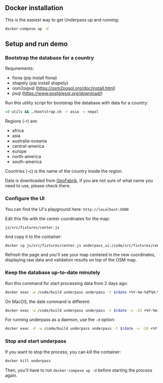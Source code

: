 ## Docker installation

This is the easiest way to get Underpass up and running:

```sh
docker-compose up -d
```

## Setup and run demo

### Bootstrap the database for a country

Requirements:

- fiona (pip install fiona)
- shapely (pip install shapely)
- osm2pgsql (https://osm2pgsql.org/doc/install.html)
- psql (https://www.postgresql.org/download/)

Run this utility script for bootstrap the database with data for a country:

```sh
cd utils && ./bootstrap.sh -r asia -c nepal
```
Regions (-r) are:

* africa
* asia
* australia-oceania
* central-america
* europe
* north-america
* south-america

Countries (-c) is the name of the country inside the region.

Data is downloaded from [GeoFabrik](https://download.geofabrik.de/), if you are not sure of what name you need to use, please check there.

### Configure the UI

You can find the UI's playground here: `http://localhost:5000`

Edit this file with the center coordinates for the map:

`js/src/fixtures/center.js`

And copy it to the container:

```sh
docker cp js/src/fixtures/center.js underpass_ui:/code/src/fixtures/center.js
```

Refresh the page and you'll see your map centered in the new coordinates,
displaying raw data and validation results on top of the OSM map.

### Keep the database up-to-date minutely

Run this command for start processing data from 2 days ago:

```sh
docker exec -w /code/build underpass underpass -t $(date +%Y-%m-%dT%H:%M:%S -d "2 days ago")
```

On MacOS, the date command is different:

```sh
docker exec -w /code/build underpass underpass -t $(date -v -2d +%Y-%m-%dT%H:%M:%S)
```

For running underpass as a daemon, use the `-d` option:

```sh
docker exec -d -w /code/build underpass underpass -t $(date -v -2d +%Y-%m-%dT%H:%M:%S)
```

### Stop and start underpass

If you want to stop the process, you can kill the container:

```sh
docker kill underpass
```

Then, you'll have to run `docker-compose up -d` before starting the process again.

